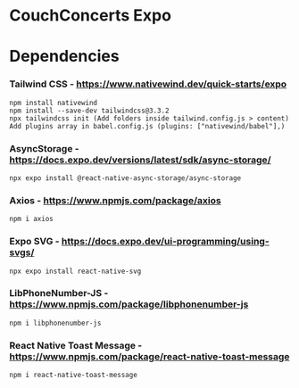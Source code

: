 # CouchConcerts Expo

# Dependencies

### Tailwind CSS - https://www.nativewind.dev/quick-starts/expo
    npm install nativewind
    npm install --save-dev tailwindcss@3.3.2
    npx tailwindcss init (Add folders inside tailwind.config.js > content)
    Add plugins array in babel.config.js (plugins: ["nativewind/babel"],)

### AsyncStorage - https://docs.expo.dev/versions/latest/sdk/async-storage/
    npx expo install @react-native-async-storage/async-storage

### Axios - https://www.npmjs.com/package/axios
    npm i axios

### Expo SVG - https://docs.expo.dev/ui-programming/using-svgs/
    npx expo install react-native-svg

### LibPhoneNumber-JS - https://www.npmjs.com/package/libphonenumber-js

    npm i libphonenumber-js

### React Native Toast Message - https://www.npmjs.com/package/react-native-toast-message
    npm i react-native-toast-message